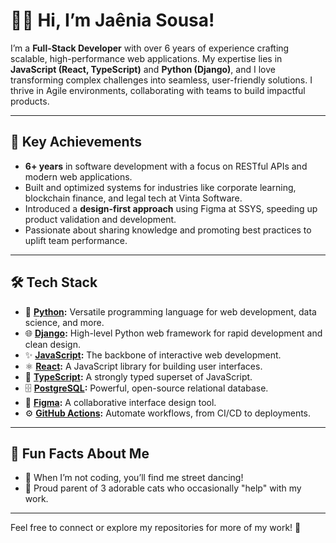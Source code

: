# 👩‍💻 Hi, I’m Jaênia Sousa!  
I’m a **Full-Stack Developer** with over 6 years of experience crafting scalable, high-performance web applications. My expertise lies in **JavaScript (React, TypeScript)** and **Python (Django)**, and I love transforming complex challenges into seamless, user-friendly solutions. I thrive in Agile environments, collaborating with teams to build impactful products.

---

## 🚀 Key Achievements  
- **6+ years** in software development with a focus on RESTful APIs and modern web applications.  
- Built and optimized systems for industries like corporate learning, blockchain finance, and legal tech at Vinta Software.  
- Introduced a **design-first approach** using Figma at SSYS, speeding up product validation and development.  
- Passionate about sharing knowledge and promoting best practices to uplift team performance.

---

## 🛠️ Tech Stack  
- 🐍 **[Python](https://www.python.org/):** Versatile programming language for web development, data science, and more.  
- 🌐 **[Django](https://www.djangoproject.com/):** High-level Python web framework for rapid development and clean design.  
- ✨ **[JavaScript](https://developer.mozilla.org/en-US/docs/Web/JavaScript):** The backbone of interactive web development.  
- ⚛️ **[React](https://reactjs.org/):** A JavaScript library for building user interfaces.  
- 🔷 **[TypeScript](https://www.typescriptlang.org/):** A strongly typed superset of JavaScript.  
- 🗄️ **[PostgreSQL](https://www.postgresql.org/):** Powerful, open-source relational database.  
- 🎨 **[Figma](https://www.figma.com/):** A collaborative interface design tool.  
- ⚙️ **[GitHub Actions](https://github.com/features/actions):** Automate workflows, from CI/CD to deployments.

---

## 🎨 Fun Facts About Me  
- 🕺 When I’m not coding, you’ll find me street dancing!  
- 🐾 Proud parent of 3 adorable cats who occasionally "help" with my work.

---

Feel free to connect or explore my repositories for more of my work! 🌟

